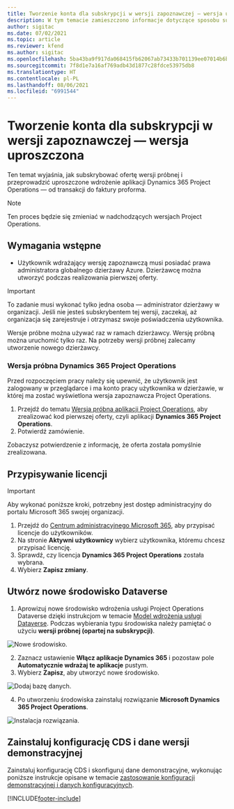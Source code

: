 ```yaml
---
title: Tworzenie konta dla subskrypcji w wersji zapoznawczej — wersja uproszczona
description: W tym temacie zamieszczono informacje dotyczące sposobu subskrypcji programu Project Operations w wersji okrojonej— od oferty do faktury pro forma.
author: sigitac
ms.date: 07/02/2021
ms.topic: article
ms.reviewer: kfend
ms.author: sigitac
ms.openlocfilehash: 5ba43ba9f917da068415fb62067ab73433b701139ee07014b6bd8c02612008ce
ms.sourcegitcommit: 7f8d1e7a16af769adb43d1877c28fdce53975db8
ms.translationtype: HT
ms.contentlocale: pl-PL
ms.lasthandoff: 08/06/2021
ms.locfileid: "6991544"
---
```

# <a name="sign-up-for-a-preview-subscription---lite"></a>Tworzenie konta dla subskrypcji w wersji zapoznawczej — wersja uproszczona 

Ten temat wyjaśnia, jak subskrybować ofertę wersji próbnej i przeprowadzić uproszczone wdrożenie aplikacji Dynamics 365 Project Operations — od transakcji do faktury proforma.

> [!NOTE]
> Ten proces będzie się zmieniać w nadchodzących wersjach Project Operations.

## <a name="prerequisites"></a>Wymagania wstępne
- Użytkownik wdrażający wersję zapoznawczą musi posiadać prawa administratora globalnego dzierżawy Azure. Dzierżawcę można utworzyć podczas realizowania pierwszej oferty.

> [!IMPORTANT]
> To zadanie musi wykonać tylko jedna osoba — administrator dzierżawy w organizacji. Jeśli nie jesteś subskrybentem tej wersji, zaczekaj, aż organizacja się zarejestruje i otrzymasz swoje poświadczenia użytkownika.
> 
> Wersje próbne można używać raz w ramach dzierżawcy. Wersję próbną można uruchomić tylko raz. Na potrzeby wersji próbnej zalecamy utworzenie nowego dzierżawcy.

### <a name="dynamics-365-project-operations-trial"></a>Wersja próbna Dynamics 365 Project Operations 

Przed rozpoczęciem pracy należy się upewnić, że użytkownik jest zalogowany w przeglądarce i ma konto pracy użytkownika w dzierżawie, w której ma zostać wyświetlona wersja zapoznawcza Project Operations.

1. Przejdź do tematu [Wersja próbna aplikacji Project Operations](https://aka.ms/try-po), aby zrealizować kod pierwszej oferty, czyli aplikacji **Dynamics 365 Project Operations**.
2. Potwierdź zamówienie.

  Zobaczysz potwierdzenie z informację, że oferta została pomyślnie zrealizowana.

## <a name="assign-licenses"></a>Przypisywanie licencji

> [!IMPORTANT]
> Aby wykonać poniższe kroki, potrzebny jest dostęp administracyjny do portalu Microsoft 365 swojej organizacji.


1. Przejdź do [Centrum administracyjnego Microsoft 365](https://portal.office.com/), aby przypisać licencje do użytkowników.
2. Na stronie **Aktywni użytkownicy** wybierz użytkownika, któremu chcesz przypisać licencję.
3. Sprawdź, czy licencja **Dynamics 365 Project Operations** została wybrana. 
4. Wybierz **Zapisz zmiany**.

## <a name="create-a-new-dataverse-environment"></a>Utwórz nowe środowisko Dataverse

1. Aprowizuj nowe środowisko wdrożenia usługi Project Operations Dataverse dzięki instrukcjom w temacie [Model wdrożenia usługi Dataverse](lite-deployment.md). Podczas wybierania typu środowiska należy pamiętać o użyciu **wersji próbnej (opartej na subskrypcji)**.

  ![Nowe środowisko.](./media/19CreateEnvironment.png)

2. Zaznacz ustawienie **Włącz aplikacje Dynamics 365** i pozostaw pole **Automatycznie wdrażaj te aplikacje** pustym.  
3. Wybierz **Zapisz**, aby utworzyć nowe środowisko.

  ![Dodaj bazę danych.](./media/20CreateEnvironment1.png)

4. Po utworzeniu środowiska zainstaluj rozwiązanie **Microsoft Dynamics 365 Project Operations**. 

![Instalacja rozwiązania.](./media/21InstallSolution.png)

## <a name="install-a-cds-configuration-and-setup-demo-data"></a>Zainstaluj konfigurację CDS i dane wersji demonstracyjnej

Zainstaluj konfigurację CDS i skonfiguruj dane demonstracyjne, wykonując poniższe instrukcje opisane w temacie [zastosowanie konfiguracji demonstracyjnej i danych konfiguracyjnych](lite-apply-demo-setup-config-data.md).


[!INCLUDE[footer-include](../includes/footer-banner.md)]
